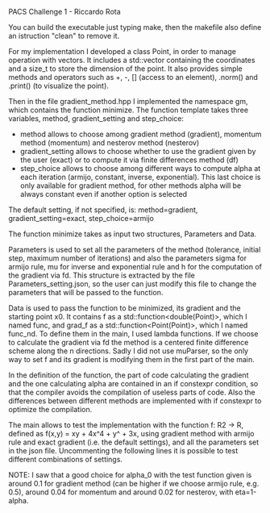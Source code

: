 PACS Challenge 1 - Riccardo Rota

You can build the executable just typing make, then the makefile also define an istruction "clean" to remove it.

For my implementation I developed a class Point, in order to manage operation with vectors. 
It includes a std::vector containing the coordinates and a size_t to store the dimension of the point.
It also provides simple methods and operators such as +, -, [] (access to an element),
.norm() and .print() (to visualize the point).

Then in the file gradient_method.hpp I implemented the namespace gm, which contains the function minimize.
The function template takes three variables, method, gradient_setting and step_choice:
- method allows to choose among gradient method (gradient), momentum method (momentum) and nesterov method (nesterov)
- gradient_setting allows to choose whether to use the gradient given by the user (exact)
or to compute it via finite differences method (df)
- step_choice allows to choose among different ways to compute alpha at each iteration (armijo, constant,
inverse, exponential). This last choice is only available for gradient method, for other methods alpha
will be always constant even if another option is selected

The default setting, if not specified, is: method=gradient, gradient_setting=exact, step_choice=armijo

The function minimize takes as input two structures, Parameters and Data. 

Parameters is used to set all the parameters of the method (tolerance, initial step, maximum number of iterations) and also
the parameters sigma for armijo rule, mu for inverse and exponential rule and h for the computation of the gradient via fd.
This structure is extracted by the file Parameters_setting.json, so the user can just modify this file to change the parameters
that will be passed to the function.

Data is used to pass the function to be minimized, its gradient and the starting point x0. It contains f as a
std::function<double(Point)>, which I named func, and grad_f as a std::function<Point(Point)>, which I named
func_nd. To define them in the main, I used lambda functions. If we choose to calculate the gradient via fd the method
is a centered finite difference scheme along the n directions.
Sadly I did not use muParser, so the only way to set f and its gradient is modifying them in the first part of the main.

In the definition of the function, the part of code calculating the gradient and the one calculating alpha are
contained in an if constexpr condition, so that the compiler avoids the compilation of useless parts of code.
Also the differences between different methods are implemented with if constexpr to optimize the compilation.

The main allows to test the implementation with the function f: R2 -> R, defined as f(x,y) = xy + 4x^4 + y^ + 3x,
using gradient method with armijo rule and exact gradient (i.e. the default settings), and all the parameters set
in the json file. Uncommenting the following lines it is possible to test different combinations of settings.

NOTE: I saw that a good choice for alpha_0 with the test function given is around 0.1 for gradient
method (can be higher if we choose armijo rule, e.g. 0.5), around 0.04 for momentum and around 0.02
for nesterov, with eta=1-alpha.
